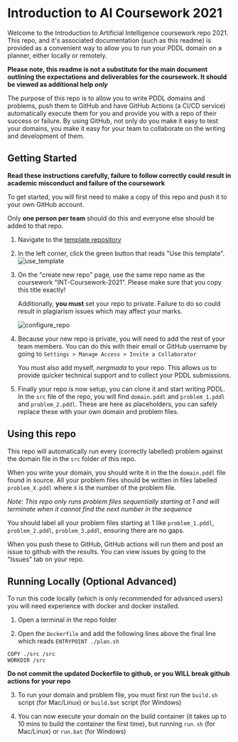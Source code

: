 # Introduction to AI Coursework 2021

Welcome to the Introduction to Artificial Intelligence coursework repo 2021. This repo, and it's associated documentation (such as this readme) is provided as a convenient way to allow you to run your PDDL domain on a planner, either locally or remotely. 

**Please note, this readme is not a substitute for the main document outlining the expectations and deliverables for the coursework. It should be viewed as additional help _only_**

The purpose of this repo is to allow you to write PDDL domains and problems, push them to GitHub and have GitHub Actions (a CI/CD service) automatically execute them for you and provide you with a repo of their success or failure. By using GitHub, not only do you make it easy to test your domains, you make it easy for your team to collaborate on the writing and development of them.

## Getting Started

**Read these instructions carefully, failure to follow correctly could result in academic misconduct and failure of the coursework**

To get started, you will first need to make a copy of this repo and push it to your own GitHub account. 

Only **one person per team** should do this and everyone else should be added to that repo.

1. Navigate to the [template repository](https://github.com/nergmada/INT-Coursework-2021)

2. In the left corner, click the green button that reads "Use this template".
![use_template](https://i.ibb.co/85r44HR/Screenshot-from-2021-02-09-12-41-22.png)

3. On the "create new repo" page, use the same repo name as the coursework "INT-Coursework-2021". Please make sure that you copy this title exactly!

    Additionally, **you must** set your repo to private. Failure to do so could result in plagiarism issues which may affect your marks.

    ![configure_repo](https://i.ibb.co/kydf23C/image.png)

4. Because your new repo is private, you will need to add the rest of your team members. You can do this with their email or GitHub username by going to `Settings > Manage Access > Invite a Collaborator`
    
    You must also add myself, _nergmada_ to your repo. This allows us to provide quicker technical support and to collect your PDDL submissions.

5. Finally your repo is now setup, you can clone it and start writing PDDL. In the `src` file of the repo, you will find `domain.pddl` and `problem_1.pddl` and `problem_2.pddl`. These are here as placeholders, you can safely replace these with your own domain and problem files.


## Using this repo

This repo will automatically run every (correctly labelled) problem against the domain file in the `src` folder of this repo.

When you write your domain, you should write it in the the `domain.pddl` file found in source. All your problem files should be written in files labelled `problem_X.pddl` where `X` is the number of the problem file. 

_Note: This repo only runs problem files sequentially starting at 1 and will terminate when it cannot find the next number in the sequence_ 

You should label all your problem files starting at 1 like `problem_1.pddl`, `problem_2.pddl`, `problem_3.pddl`, ensuring there are no gaps.

When you push these to GitHub, GitHub actions will run them and post an issue to github with the results. You can view issues by going to the "Issues" tab on your repo.

## Running Locally (Optional Advanced)

To run this code locally (which is only recommended for advanced users) you will need experience with docker and docker installed.

1. Open a terminal in the repo folder

2. Open the `Dockerfile` and add the following lines above the final line which reads `ENTRYPOINT ./plan.sh`

```
COPY ./src /src
WORKDIR /src
```

**Do not commit the updated Dockerfile to github, or you WILL break github actions for your repo**

3. To run your domain and problem file, you must first run the `build.sh` script (for Mac/Linux) or `build.bat` script (for Windows)

4. You can now execute your domain on the build container (it takes up to 10 mins to build the container the first time), but running `run.sh` (for Mac/Linux) or `run.bat` (for Windows) 